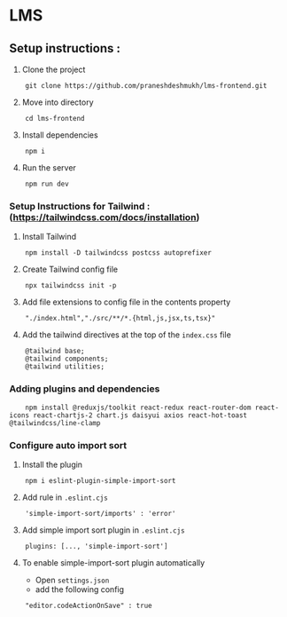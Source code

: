 # LMS

## Setup instructions :

1. Clone the project 


```
    git clone https://github.com/praneshdeshmukh/lms-frontend.git
```

2. Move into directory


```
    cd lms-frontend
```

3. Install dependencies


```
    npm i
```

4. Run the server


```
    npm run dev
```

### Setup Instructions for Tailwind : (https://tailwindcss.com/docs/installation)

1. Install Tailwind


```
    npm install -D tailwindcss postcss autoprefixer
```

2. Create Tailwind config file


```
    npx tailwindcss init -p    
```

3. Add file extensions to config file in the contents property

```
    "./index.html","./src/**/*.{html,js,jsx,ts,tsx}"
```

4. Add the tailwind directives at the top of the `index.css` file

```
    @tailwind base;
    @tailwind components;
    @tailwind utilities;
```

### Adding plugins and dependencies


```
    npm install @reduxjs/toolkit react-redux react-router-dom react-icons react-chartjs-2 chart.js daisyui axios react-hot-toast @tailwindcss/line-clamp
```

### Configure auto import sort

1. Install the plugin

```
    npm i eslint-plugin-simple-import-sort
```

2. Add rule in `.eslint.cjs`

```
    'simple-import-sort/imports' : 'error'
```

3. Add simple import sort plugin in `.eslint.cjs`

```
    plugins: [..., 'simple-import-sort']
```

4. To enable simple-import-sort plugin automatically

    - Open `settings.json`
    - add the following config
```
    "editor.codeActionOnSave" : true
```